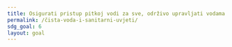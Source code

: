 ```yaml
---
title: Osigurati pristup pitkoj vodi za sve, održivo upravljati vodama te osigurati higijenske uvjete za sve
permalink: /čista-voda-i-sanitarni-uvjeti/
sdg_goal: 6
layout: goal
---
```


